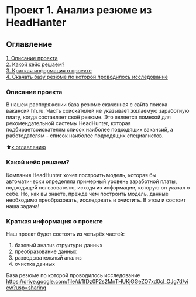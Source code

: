 # Проект 1. Анализ резюме из HeadHanter

## Оглавление  
[1. Описание проекта](https://github.com/fido-alex/DS/tree/main/project_1/README.md#Описание-проекта)  
[2. Какой кейс решаем?](https://github.com/fido-alex/DS/tree/main/project_1/README.md#Какой-кейс-решаем)  
[3. Краткая информация о проекте](https://github.com/fido-alex/DS/tree/main/project_1/README.md#Краткая-информация-о-проекте)  
[4. Скачать базу резюме по которой проводилось исследование](https://drive.google.com/file/d/1fDz0P2s2MnTHUKjGGeZO7xd0cI_OJg7d/view?usp=sharing)

### Описание проекта    
В нашем распоряжении база резюме скаченная с сайта поиска вакансий hh.ru.
Часть соискателей не указывает желаемую заработную плату, когда составляет своё резюме.
Это является помехой для рекомендательной системы HeadHunter, которая подбираетсоискателям список наиболее подходящих вакансий, а работодателям - список наиболее подходящих специалистов.

:arrow_up:[к оглавлению](README.md#Описание-проекта)


### Какой кейс решаем?    
Компания HeadHunter хочет построить модель, которая бы автоматически определяла примерный уровень заработной платы, подходящей пользователю, исходя из информации, которую он указал о себе. Но, как вы знаете, прежде чем построить модель, данные необходимо преобразовать, исследовать и очистить. В этом и состоит наша задача!

### Краткая информация о проекте
Наш проект будет состоять из четырёх частей:
1. базовый анализ структуры данных
2. преобразование данных
3. разведывательный анализ
4. очистка данных

База резюме по которой проводилось исследование
https://drive.google.com/file/d/1fDz0P2s2MnTHUKjGGeZO7xd0cI_OJg7d/view?usp=sharing
